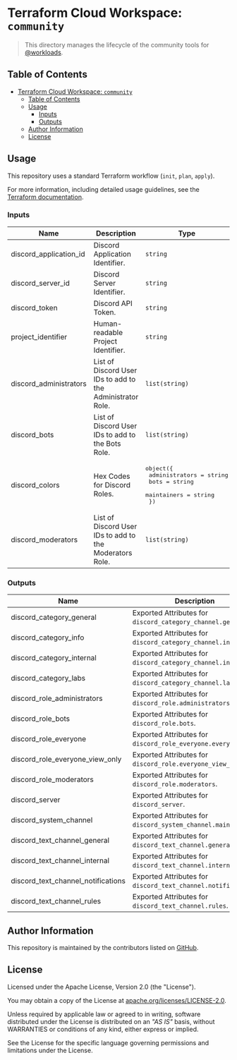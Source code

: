 # Terraform Cloud Workspace: `community`

> This directory manages the lifecycle of the community tools for [@workloads](https://github.com/workloads).

## Table of Contents

<!-- TOC -->
* [Terraform Cloud Workspace: `community`](#terraform-cloud-workspace-community)
  * [Table of Contents](#table-of-contents)
  * [Usage](#usage)
    * [Inputs](#inputs)
    * [Outputs](#outputs)
  * [Author Information](#author-information)
  * [License](#license)
<!-- TOC -->

## Usage

This repository uses a standard Terraform workflow (`init`, `plan`, `apply`).

For more information, including detailed usage guidelines, see the [Terraform documentation](https://developer.hashicorp.com/terraform/cli/commands).

<!-- BEGIN_TF_DOCS -->
### Inputs

| Name | Description | Type | Required |
|------|-------------|------|:--------:|
| discord_application_id | Discord Application Identifier. | `string` | yes |
| discord_server_id | Discord Server Identifier. | `string` | yes |
| discord_token | Discord API Token. | `string` | yes |
| project_identifier | Human-readable Project Identifier. | `string` | yes |
| discord_administrators | List of Discord User IDs to add to the Administrator Role. | `list(string)` | no |
| discord_bots | List of Discord User IDs to add to the Bots Role. | `list(string)` | no |
| discord_colors | Hex Codes for Discord Roles. | <pre>object({<br>    administrators = string<br>    bots           = string<br>    maintainers    = string<br>  })</pre> | no |
| discord_moderators | List of Discord User IDs to add to the Moderators Role. | `list(string)` | no |

### Outputs

| Name | Description |
|------|-------------|
| discord_category_general | Exported Attributes for `discord_category_channel.general`. |
| discord_category_info | Exported Attributes for `discord_category_channel.info`. |
| discord_category_internal | Exported Attributes for `discord_category_channel.internal`. |
| discord_category_labs | Exported Attributes for `discord_category_channel.labs`. |
| discord_role_administrators | Exported Attributes for `discord_role.administrators`. |
| discord_role_bots | Exported Attributes for `discord_role.bots`. |
| discord_role_everyone | Exported Attributes for `discord_role_everyone.everyone`. |
| discord_role_everyone_view_only | Exported Attributes for `discord_role.everyone_view_only`. |
| discord_role_moderators | Exported Attributes for `discord_role.moderators`. |
| discord_server | Exported Attributes for `discord_server`. |
| discord_system_channel | Exported Attributes for `discord_system_channel.main`. |
| discord_text_channel_general | Exported Attributes for `discord_text_channel.general`. |
| discord_text_channel_internal | Exported Attributes for `discord_text_channel.internal`. |
| discord_text_channel_notifications | Exported Attributes for `discord_text_channel.notifications`. |
| discord_text_channel_rules | Exported Attributes for `discord_text_channel.rules`. |
<!-- END_TF_DOCS -->

## Author Information

This repository is maintained by the contributors listed on [GitHub](https://github.com/workloads/community/graphs/contributors).

## License

Licensed under the Apache License, Version 2.0 (the "License").

You may obtain a copy of the License at [apache.org/licenses/LICENSE-2.0](http://www.apache.org/licenses/LICENSE-2.0).

Unless required by applicable law or agreed to in writing, software distributed under the License is distributed on an _"AS IS"_ basis, without WARRANTIES or conditions of any kind, either express or implied.

See the License for the specific language governing permissions and limitations under the License.
